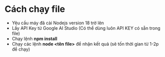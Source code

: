 # Cách chạy file
* Yêu cầu máy đã cài Nodejs version 18 trờ lên
* Lấy API Key từ Google AI Studio (Có thể dùng luôn API KEY có sẵn trong file)
* Chạy lệnh **npm install**
* Chạy các lệnh **node <tên file>** để nhận kết quả (sẽ tốn thời gian từ 1-2p để chạy)
